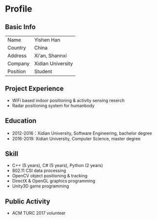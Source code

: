 # Profile
## Basic Info

<table>
<tr><td>Name</td><td>Yishen Han</td></tr>
<tr><td>Country</td><td>China</td></tr>
<tr><td>Address</td><td>Xi'an, Shannxi</td></tr>
<tr><td>Company</td><td>Xidian University</td></tr>
<tr><td>Position</td><td>Student</td></tr>
</table>

## Project Experience
- WiFi based indoor positioning & activity sensing reserch
- Radar positioning system for humanbody

## Education
- 2012-2016：Xidian University, Software Engineering, bachelor degree
- 2016-2019: Xidian University, Computer Science, master degree

## Skill
- C++ (5 years), C# (5 years), Python (2 years)
- 802.11 CSI data processing
- OpenCV object positioning & tracking
- DirectX & OpenGL graphics programming
- Unity3D game programming

## Public Activity
- ACM TURC 2017 volunteer
